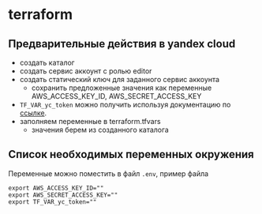 # terraform

## Предварительные действия в yandex cloud

- создать каталог
- создать сервис аккоунт с ролью editor
- создать статический ключ для заданного сервис аккоунта
    - сохранить предложенные значения как переменные AWS_ACCESS_KEY_ID, AWS_SECRET_ACCESS_KEY
- `TF_VAR_yc_token` можно получить используя документацию по [ссылке](https://cloud.yandex.ru/docs/iam/operations/iam-token/create).
- заполняем переменные в terraform.tfvars
    - значения берем из созданного каталога


## Список необходимых переменных окружения

Переменные можно поместить в файл `.env`, пример файла
```shell
export AWS_ACCESS_KEY_ID=""
export AWS_SECRET_ACCESS_KEY=""
export TF_VAR_yc_token=""
```

